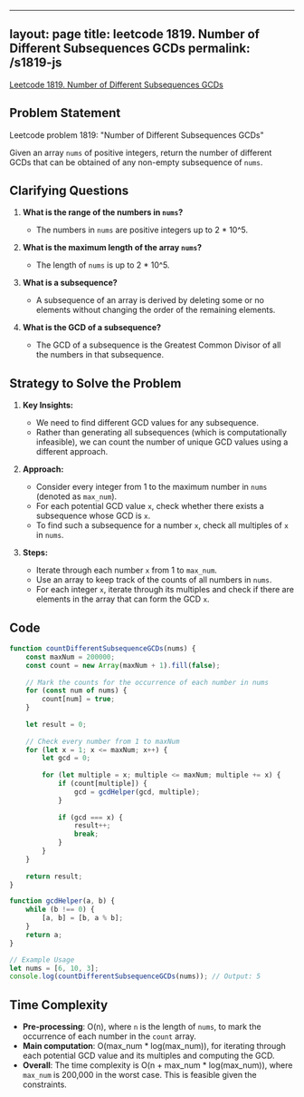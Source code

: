
---
layout: page
title: leetcode 1819. Number of Different Subsequences GCDs
permalink: /s1819-js
---
[Leetcode 1819. Number of Different Subsequences GCDs](https://algoadvance.github.io/algoadvance/l1819)
## Problem Statement
Leetcode problem 1819: "Number of Different Subsequences GCDs"

Given an array `nums` of positive integers, return the number of different GCDs that can be obtained of any non-empty subsequence of `nums`.

## Clarifying Questions
1. **What is the range of the numbers in `nums`?**
   - The numbers in `nums` are positive integers up to 2 * 10^5.
   
2. **What is the maximum length of the array `nums`?**
   - The length of `nums` is up to 2 * 10^5.
   
3. **What is a subsequence?**
   - A subsequence of an array is derived by deleting some or no elements without changing the order of the remaining elements.
   
4. **What is the GCD of a subsequence?**
   - The GCD of a subsequence is the Greatest Common Divisor of all the numbers in that subsequence.

## Strategy to Solve the Problem
1. **Key Insights:**
   - We need to find different GCD values for any subsequence.
   - Rather than generating all subsequences (which is computationally infeasible), we can count the number of unique GCD values using a different approach.

2. **Approach:**
   - Consider every integer from 1 to the maximum number in `nums` (denoted as `max_num`).
   - For each potential GCD value `x`, check whether there exists a subsequence whose GCD is `x`.
   - To find such a subsequence for a number `x`, check all multiples of `x` in `nums`.

3. **Steps:**
   - Iterate through each number `x` from 1 to `max_num`.
   - Use an array to keep track of the counts of all numbers in `nums`.
   - For each integer `x`, iterate through its multiples and check if there are elements in the array that can form the GCD `x`.

## Code

```javascript
function countDifferentSubsequenceGCDs(nums) {
    const maxNum = 200000;
    const count = new Array(maxNum + 1).fill(false);
    
    // Mark the counts for the occurrence of each number in nums
    for (const num of nums) {
        count[num] = true;
    }
    
    let result = 0;
    
    // Check every number from 1 to maxNum
    for (let x = 1; x <= maxNum; x++) {
        let gcd = 0;
        
        for (let multiple = x; multiple <= maxNum; multiple += x) {
            if (count[multiple]) {
                gcd = gcdHelper(gcd, multiple);
            }
            
            if (gcd === x) {
                result++;
                break;
            }
        }
    }
    
    return result;
}

function gcdHelper(a, b) {
    while (b !== 0) {
        [a, b] = [b, a % b];
    }
    return a;
}

// Example Usage
let nums = [6, 10, 3];
console.log(countDifferentSubsequenceGCDs(nums)); // Output: 5
```

## Time Complexity
- **Pre-processing**: O(n), where `n` is the length of `nums`, to mark the occurrence of each number in the `count` array.
- **Main computation**: O(max_num * log(max_num)), for iterating through each potential GCD value and its multiples and computing the GCD.
- **Overall**: The time complexity is O(n + max_num * log(max_num)), where `max_num` is 200,000 in the worst case. This is feasible given the constraints.
